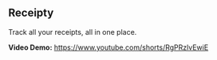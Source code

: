 ## Receipty

Track all your receipts, all in one place.

**Video Demo:** https://www.youtube.com/shorts/RgPRzlvEwiE
